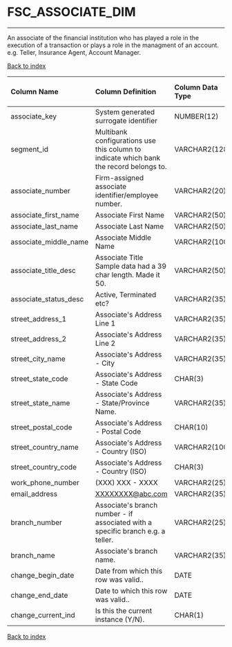 # FSC_ASSOCIATE_DIM

---

An associate of the financial institution who has played a role in the execution of a transaction or plays a role in the managment of an account.  e.g. Teller, Insurance Agent, Account Manager.

[Back to index](./index.md)

| Column Name           | Column Definition                                                                      | Column Data Type   | Column Null Option   | PK   | FK   |
|:----------------------|:---------------------------------------------------------------------------------------|:-------------------|:---------------------|:-----|:-----|
| associate_key         | System generated surrogate identifier                                                  | NUMBER(12)         | Not Null             | Yes  | No   |
| segment_id            | Multibank configurations use this column to indicate which bank the record belongs to. | VARCHAR2(128)      | Not Null             | Yes  | No   |
| associate_number      | Firm-assigned associate identifier/employee number.                                    | VARCHAR2(20)       | Null                 | No   | No   |
| associate_first_name  | Associate First Name                                                                   | VARCHAR2(50)       | Null                 | No   | No   |
| associate_last_name   | Associate Last Name                                                                    | VARCHAR2(50)       | Null                 | No   | No   |
| associate_middle_name | Associate Middle Name                                                                  | VARCHAR2(100)      | Null                 | No   | No   |
| associate_title_desc  | Associate Title Sample data had a 39 char length.  Made it 50.                         | VARCHAR2(50)       | Null                 | No   | No   |
| associate_status_desc | Active, Terminated etc?                                                                | VARCHAR2(35)       | Null                 | No   | No   |
| street_address_1      | Associate's Address Line 1                                                             | VARCHAR2(35)       | Null                 | No   | No   |
| street_address_2      | Associate's Address Line 2                                                             | VARCHAR2(35)       | Null                 | No   | No   |
| street_city_name      | Associate's Address - City                                                             | VARCHAR2(35)       | Null                 | No   | No   |
| street_state_code     | Associate's Address - State Code                                                       | CHAR(3)            | Null                 | No   | No   |
| street_state_name     | Associate's Address - State/Province Name.                                             | VARCHAR2(35)       | Null                 | No   | No   |
| street_postal_code    | Associate's Address - Postal Code                                                      | CHAR(10)           | Null                 | No   | No   |
| street_country_name   | Associate's Address - Country (ISO)                                                    | VARCHAR2(100)      | Null                 | No   | No   |
| street_country_code   | Associate's Address - Country (ISO)                                                    | CHAR(3)            | Null                 | No   | No   |
| work_phone_number     | (XXX) XXX - XXXX                                                                       | VARCHAR2(25)       | Null                 | No   | No   |
| email_address         | XXXXXXXX@abc.com                                                                       | VARCHAR2(35)       | Null                 | No   | No   |
| branch_number         | Associate's branch number - if associated with a specific branch e.g. a teller.        | VARCHAR2(25)       | Null                 | No   | No   |
| branch_name           | Associate's branch name.                                                               | VARCHAR2(35)       | Null                 | No   | No   |
| change_begin_date     | Date from which this row was valid..                                                   | DATE               | Null                 | No   | No   |
| change_end_date       | Date to which this row was valid..                                                     | DATE               | Not Null             | No   | No   |
| change_current_ind    | Is this the current instance (Y/N).                                                    | CHAR(1)            | Not Null             | No   | No   |

[Back to index](./index.md)